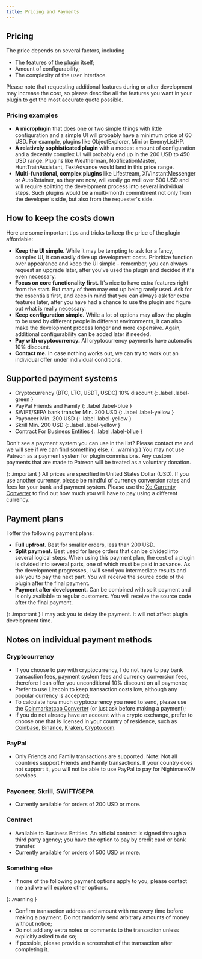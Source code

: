 ```yaml
---
title: Pricing and Payments
---
```


## Pricing
The price depends on several factors, including
- The features of the plugin itself;
- Amount of configurability;
- The complexity of the user interface.

Please note that requesting additional features during or after development may increase the cost, so please describe all the features you want in your plugin to get the most accurate quote possible. 

### Pricing examples
- **A microplugin** that does one or two simple things with little configuration and a simple UI will probably have a minimum price of 60 USD. For example, plugins like ObjectExplorer, Mini or EnemyListHP.
- **A relatively sophisticated plugin** with a modest amount of configuration and a decently complex UI will probably end up in the 200 USD to 450 USD range. Plugins like Weatherman, NotificationMaster, HuntTrainAssistant, TextAdvance would land in this price range.
- **Multi-functional, complex plugins** like Lifestream, XIVInstantMessenger or AutoRetainer, as they are now, will easily go well over 500 USD and will require splitting the development process into several individual steps. Such plugins would be a multi-month commitment not only from the developer's side, but also from the requester's side.

## How to keep the costs down
Here are some important tips and tricks to keep the price of the plugin affordable:
- **Keep the UI simple.** While it may be tempting to ask for a fancy, complex UI, it can easily drive up development costs. Prioritize function over appearance and keep the UI simple - remember, you can always request an upgrade later, after you've used the plugin and decided if it's even necessary.
- **Focus on core functionality first.** It's nice to have extra features right from the start. But many of them may end up being rarely used. Ask for the essentials first, and keep in mind that you can always ask for extra features later, after you have had a chance to use the plugin and figure out what is really necessary.
- **Keep configuration simple.** While a lot of options may allow the plugin to be used by different people in different environments, it can also make the development process longer and more expensive. Again, additional configurability can be added later if needed.
- **Pay with cryptocurrency.** All cryptocurrency payments have automatic 10% discount. 
- **Contact me.** In case nothing works out, we can try to work out an individual offer under individual conditions. 

## Supported payment systems
- Cryptocurrency (BTC, LTC, USDT, USDC)
10% discount
{: .label .label-green }
- PayPal
Friends and Family
{: .label .label-blue }
- SWIFT/SEPA bank transfer
Min. 200 USD
{: .label .label-yellow }
- Payoneer
Min. 200 USD
{: .label .label-yellow }
- Skrill
Min. 200 USD
{: .label .label-yellow }
- Contract 
For Business Entities
{: .label .label-bllue }

Don't see a payment system you can use in the list? Please contact me and we will see if we can find something else.
{: .warning }
You may not use Patreon as a payment system for plugin commissions. Any custom payments that are made to Patreon will be treated as a voluntary donation.

{: .important }
All prices are specified in United States Dollar (USD). If you use another currency, please be mindful of currency conversion rates and fees for your bank and payment system. Please use the <a href="https://www.xe.com/currencyconverter/convert/" target="_blank">Xe Currenty Converter</a> to find out how much you will have to pay using a different currency.

## Payment plans
I offer the following payment plans:
- **Full upfront.** Best for smaller orders, less than 200 USD. 
- **Split payment.** Best used for large orders that can be divided into several logical steps. When using this payment plan, the cost of a plugin is divided into several parts, one of which must be paid in advance. As the development progresses, I will send you intermediate results and ask you to pay the next part. You will receive the source code of the plugin after the final payment.
- **Payment after development.** Can be combined with split payment and is only available to regular customers. You will receive the source code after the final payment.

{: .important }
I may ask you to delay the payment. It will not affect plugin development time. 

## Notes on individual payment methods
### Cryptocurrency
- If you choose to pay with cryptocurrency, I do not have to pay bank transaction fees, payment system fees and currency conversion fees, therefore I can offer you unconditional 10% discount on all payments; 
- Prefer to use Litecoin to keep transaction costs low, although any popular currency is accepted;
- To calculate how much cryptocurrency you need to send, please use the <a href="https://coinmarketcap.com/converter/" target="_blank">Coinmarketcap Converter</a> (or just ask before making a payment);
- If you do not already have an account with a crypto exchange, prefer to choose one that is licensed in your country of residence, such as <a href="https://www.coinbase.com/legal/licenses" target="_blank">Coinbase</a>, <a href="https://www.binance.com/en/legal/licenses" target="_blank">Binance</a>, <a href="https://support.kraken.com/hc/en-us/articles/where-is-kraken-licensed-or-regulated" target="_blank">Kraken</a>, <a href="https://crypto.com/licenses" target="_blank">Crypto.com</a>.

### PayPal
- Only Friends and Family transactions are supported. Note: Not all countries support Friends and Family transactions. If your country does not support it, you will not be able to use PayPal to pay for NightmareXIV services. 

### Payoneer, Skrill, SWIFT/SEPA
- Currently available for orders of 200 USD or more.

### Contract
- Available to Business Entities. An official contract is signed through a third party agency; you have the option to pay by credit card or bank transfer.
- Currently available for orders of 500 USD or more.

### Something else
- If none of the following payment options apply to you, please contact me and we will explore other options.

{: .warning }
- Confirm transaction address and amount with me every time before making a payment. Do not randomly send arbitrary amounts of money without notice;
- Do not add any extra notes or comments to the transaction unless explicitly asked to do so;
- If possible, please provide a screenshot of the transaction after completing it. 